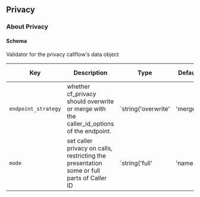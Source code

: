 ## Privacy

### About Privacy

#### Schema

Validator for the privacy callflow's data object



Key | Description | Type | Default | Required | Support Level
--- | ----------- | ---- | ------- | -------- | -------------
`endpoint_strategy` | whether cf_privacy should overwrite or merge with the caller_id_options of the endpoint. | `string('overwrite' | 'merge')` | `overwrite` | `false` |  
`mode` | set caller privacy on calls, restricting the presentation some or full parts of Caller ID | `string('full' | 'name' | 'number' | 'yes')` | `full` | `false` |  




